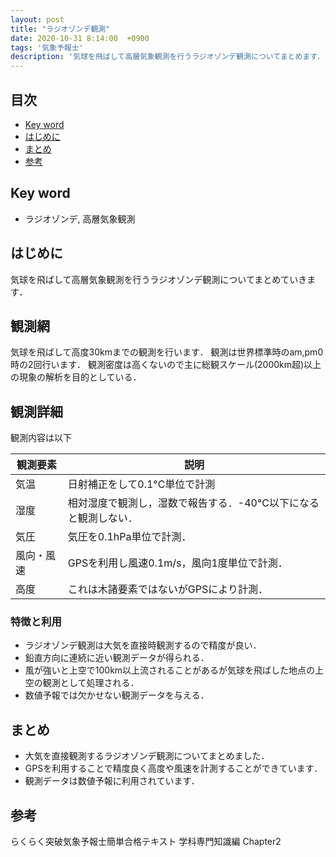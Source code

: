 ```yaml
---
layout: post
title: "ラジオゾンデ観測"
date: 2020-10-31 8:14:00  +0900
tags: '気象予報士'
description: '気球を飛ばして高層気象観測を行うラジオゾンデ観測についてまとめます．'
---
```


## 目次
- [Key word](#key-word)
- [はじめに](#はじめに)
- [まとめ](#まとめ)
- [参考](#参考)

## Key word
- ラジオゾンデ, 高層気象観測

## はじめに
気球を飛ばして高層気象観測を行うラジオゾンデ観測についてまとめていきます．

## 観測網
気球を飛ばして高度30kmまでの観測を行います．
観測は世界標準時のam,pm0時の2回行います．
観測密度は高くないので主に総観スケール(2000km超)以上の現象の解析を目的としている．

## 観測詳細
観測内容は以下

|観測要素|説明|
|---|---|
|気温|日射補正をして0.1°C単位で計測|
|湿度|相対湿度で観測し，湿数で報告する．-40°C以下になると観測しない．|
|気圧|気圧を0.1hPa単位で計測．|
|風向・風速| GPSを利用し風速0.1m/s，風向1度単位で計測．|
|高度|これは木諸要素ではないがGPSにより計測．|

### 特徴と利用
- ラジオゾンデ観測は大気を直接時観測するので精度が良い．
- 鉛直方向に連続に近い観測データが得られる．
- 風が強いと上空で100km以上流されることがあるが気球を飛ばした地点の上空の観測として処理される．
- 数値予報では欠かせない観測データを与える．

## まとめ
- 大気を直接観測するラジオゾンデ観測についてまとめました．
- GPSを利用することで精度良く高度や風速を計測することができています．
- 観測データは数値予報に利用されています．

## 参考
らくらく突破気象予報士簡単合格テキスト 学科専門知識編 Chapter2
